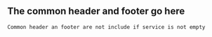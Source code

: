 ## The common header and footer go here

```
Common header an footer are not include if service is not empty
```
